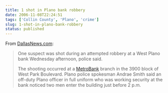 ```yaml
---
title: 1 shot in Plano bank robbery
date: 2006-11-08T22:24:51
tags: ['Collin County', 'Plano', 'crime']
slug: 1-shot-in-plano-bank-robbery
status: published
---
```


From [DallasNews.com](http://www.dallasnews.com/sharedcontent/dws/dn/latestnews/stories/110906dnmetplanorobbery.1a15d166.html):

> One suspect was shot during an attempted robbery at a West Plano bank Wednesday afternoon, police said.  
>
> The shooting occurred at a [MetroBank](http://www.metrobank-na.com/) branch in the 3900 block of West Park Boulevard. Plano police spokesman Andrae Smith said an off-duty Plano officer in full uniform who was working security at the bank noticed two men enter the building just before 2 p.m.
